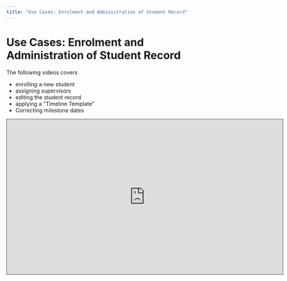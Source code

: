 ```yaml
---
title: "Use Cases: Enrolment and Administration of Student Record"
---
```



# Use Cases: Enrolment and Administration of Student Record

The following videos covers
* enrolling a new student
* assigning supervisors
* editing the student record
* applying a "Timeline Template"
* Correcting milestone dates

<iframe src="https://uol.cloud.panopto.eu/Panopto/Pages/Embed.aspx?id=2407b809-4bf8-4f64-92eb-a9960107a827&v=1" width="720" height="405" style="padding: 0px; border: 1px solid #464646;" frameborder="0" allowfullscreen allow="autoplay"></iframe>
